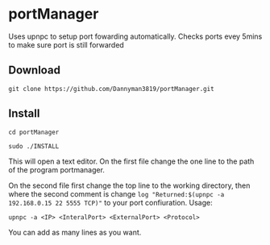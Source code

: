 # portManager
Uses upnpc to setup port fowarding automatically. Checks ports evey 5mins to make sure port is still forwarded

## Download
```git clone https://github.com/Dannyman3819/portManager.git```

## Install
```cd portManager```

```sudo ./INSTALL```

This will open a text editor. On the first file change the one line to the path of the program portmanager.

On the second file first change the top line to the working directory, then where the second comment is change
```log "Returned:$(upnpc -a 192.168.0.15 22 5555 TCP)"```
to your port confiuration. Usage: 
```
upnpc -a <IP> <InteralPort> <ExternalPort> <Protocol>
```
You can add as many lines as you want.

